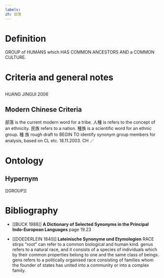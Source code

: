 ```yaml
---
labels: 
zh: 部落
---
```


# Definition
GROUP of HUMANS which HAS COMMON ANCESTORS AND a COMMON CULTURE.
# Criteria and general notes
## 
HUANG JINGUI 2006
## Modern Chinese Criteria
部落 is the current modern word for a tribe.
人種 is refers to the concept of an ethnicity.
民族 refers to a nation.
種族 is a scientific word for an ethnic group.
種
族
rough draft to BEGIN TO identify synonym group members for analysis, based on CL etc. 18.11.2003. CH ／
# Ontology

## Hypernym
[[GROUP]]
# Bibliography
- [[BUCK 1988]]
**A Dictionary of Selected Synonyms in the Principal Indo-European Languages** page 19.23

- [[DOEDERLEIN 1840]]
**Lateinische Synonyme und Etymologien** 
RACE
stirps "root" can refer to a common biological and human kind.
genus refers to a natural race, and it consists of a species of individuals which by their common properties belong to one and the same class of beings.
gens refers to a politically organised race consisting of families whom the founder of states has united into a community or into a complex family.